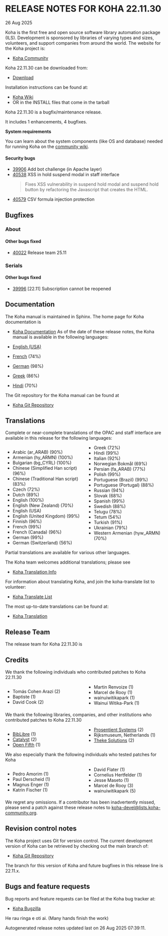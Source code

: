 # RELEASE NOTES FOR KOHA 22.11.30
26 Aug 2025

Koha is the first free and open source software library automation
package (ILS). Development is sponsored by libraries of varying types
and sizes, volunteers, and support companies from around the world. The
website for the Koha project is:

- [Koha Community](https://koha-community.org)

Koha 22.11.30 can be downloaded from:

- [Download](https://download.koha-community.org/koha-22.11.30.tar.gz)

Installation instructions can be found at:

- [Koha Wiki](https://wiki.koha-community.org/wiki/Installation_Documentation)
- OR in the INSTALL files that come in the tarball

Koha 22.11.30 is a bugfix/maintenance release.

It includes 1 enhancements, 4 bugfixes.

**System requirements**

You can learn about the system components (like OS and database) needed for running Koha on the [community wiki](https://wiki.koha-community.org/wiki/System_requirements_and_recommendations).


#### Security bugs

- [39906](https://bugs.koha-community.org/bugzilla3/show_bug.cgi?id=39906) Add bot challenge (in Apache layer)
- [40538](https://bugs.koha-community.org/bugzilla3/show_bug.cgi?id=40538) XSS in hold suspend modal in staff interface
  >Fixes XSS vulnerability in suspend hold modal and suspend hold button by refactoring the Javascript that creates the HTML.
- [40579](https://bugs.koha-community.org/bugzilla3/show_bug.cgi?id=40579) CSV formula injection protection

## Bugfixes

### About

#### Other bugs fixed

- [40022](https://bugs.koha-community.org/bugzilla3/show_bug.cgi?id=40022) Release team 25.11

### Serials

#### Other bugs fixed

- [39996](https://bugs.koha-community.org/bugzilla3/show_bug.cgi?id=39996) [22.11] Subscription cannot be reopened

## Documentation

The Koha manual is maintained in Sphinx. The home page for Koha
documentation is

- [Koha Documentation](https://koha-community.org/documentation/)
As of the date of these release notes, the Koha manual is available in the following languages:

- [English (USA)](https://koha-community.org/manual/22.11/en/html/)
- [French](https://koha-community.org/manual/22.11/fr/html/) (74%)
- [German](https://koha-community.org/manual/22.11/de/html/) (98%)
- [Greek](https://koha-community.org/manual/22.11/el/html/) (86%)
- [Hindi](https://koha-community.org/manual/22.11/hi/html/) (70%)

The Git repository for the Koha manual can be found at

- [Koha Git Repository](https://gitlab.com/koha-community/koha-manual)

## Translations

Complete or near-complete translations of the OPAC and staff
interface are available in this release for the following languages:
<div style="column-count: 2;">

- Arabic (ar_ARAB) (90%)
- Armenian (hy_ARMN) (100%)
- Bulgarian (bg_CYRL) (100%)
- Chinese (Simplified Han script) (96%)
- Chinese (Traditional Han script) (83%)
- Czech (72%)
- Dutch (89%)
- English (100%)
- English (New Zealand) (70%)
- English (USA)
- English (United Kingdom) (99%)
- Finnish (96%)
- French (99%)
- French (Canada) (96%)
- German (99%)
- German (Switzerland) (56%)
- Greek (72%)
- Hindi (99%)
- Italian (92%)
- Norwegian Bokmål (69%)
- Persian (fa_ARAB) (77%)
- Polish (99%)
- Portuguese (Brazil) (99%)
- Portuguese (Portugal) (88%)
- Russian (94%)
- Slovak (68%)
- Spanish (99%)
- Swedish (88%)
- Telugu (78%)
- Tetum (54%)
- Turkish (91%)
- Ukrainian (79%)
- Western Armenian (hyw_ARMN) (70%)
</div>

Partial translations are available for various other languages.

The Koha team welcomes additional translations; please see

- [Koha Translation Info](https://wiki.koha-community.org/wiki/Translating_Koha)

For information about translating Koha, and join the koha-translate 
list to volunteer:

- [Koha Translate List](https://lists.koha-community.org/cgi-bin/mailman/listinfo/koha-translate)

The most up-to-date translations can be found at:

- [Koha Translation](https://translate.koha-community.org/)

## Release Team

The release team for Koha 22.11.30 is



## Credits



We thank the following individuals who contributed patches to Koha 22.11.30
<div style="column-count: 2;">

- Tomás Cohen Arazi (2)
- Baptiste (1)
- David Cook (2)
- Martin Renvoize (1)
- Marcel de Rooy (1)
- wainuiwitikapark (1)
- Wainui Witika-Park (1)
</div>

We thank the following libraries, companies, and other institutions who contributed
patches to Koha 22.11.30
<div style="column-count: 2;">

- [BibLibre](https://www.biblibre.com) (1)
- [Catalyst](https://www.catalyst.net.nz/products/library-management-koha) (2)
- [Open Fifth](https://openfifth.co.uk/) (1)
- [Prosentient Systems](https://www.prosentient.com.au) (2)
- Rijksmuseum, Netherlands (1)
- [Theke Solutions](https://theke.io) (2)
</div>

We also especially thank the following individuals who tested patches
for Koha
<div style="column-count: 2;">

- Pedro Amorim (1)
- Paul Derscheid (1)
- Magnus Enger (1)
- Katrin Fischer (1)
- David Flater (1)
- Cornelius Hertfelder (1)
- Jesse Maseto (1)
- Marcel de Rooy (3)
- wainuiwitikapark (5)
</div>





We regret any omissions.  If a contributor has been inadvertently missed,
please send a patch against these release notes to koha-devel@lists.koha-community.org.

## Revision control notes

The Koha project uses Git for version control.  The current development
version of Koha can be retrieved by checking out the main branch of:

- [Koha Git Repository](https://git.koha-community.org/koha-community/koha)

The branch for this version of Koha and future bugfixes in this release
line is 22.11.x.

## Bugs and feature requests

Bug reports and feature requests can be filed at the Koha bug
tracker at:

- [Koha Bugzilla](https://bugs.koha-community.org)

He rau ringa e oti ai.
(Many hands finish the work)

Autogenerated release notes updated last on 26 Aug 2025 07:39:11.
